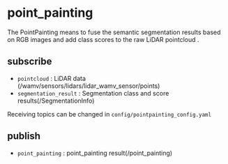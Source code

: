 # point_painting
The PointPainting means to fuse the semantic segmentation results based on RGB   images and add class scores to the raw LiDAR pointcloud .

## subscribe
- `pointcloud` : LiDAR data  (/wamv/sensors/lidars/lidar_wamv_sensor/points)
- `segmentation_result` : Segmentation class and score results(/SegmentationInfo)

Receiving topics can be changed in `config/pointpainting_config.yaml`

## publish
- `point_painting` : point_painting result(/point_painting)
